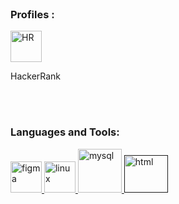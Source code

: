 <html>
<head>

</head>
<body >
<!--
**sai8151/sai8151** is a ✨ _special_ ✨ repository because its `README.md` (this file) appears on your GitHub profile.
### Hi there 👋
Here are some ideas to get you started:

- 🔭 I’m currently working on ...
- 🌱 I’m currently learning ...
- 👯 I’m looking to collaborate on ...
- 🤔 I’m looking for help with ...
- 💬 Ask me about ...
- 📫 How to reach me: ...
- 😄 Pronouns: ...
- ⚡ Fun fact: ...
<h3 align="left">Connect with me:</h3>
-->
<br>

<!--
<img align="right" src="https://epidotic-masts.000webhostapp.com/earthSVG.svg" width="150" height="150" style="background-color:"white"/>
-->

<h3 align="left">Profiles :</h3>

<a href="https://www.hackerrank.com/saikiranreddy812" target="_blank" rel="noreferrer"> 
<img src="https://epidotic-masts.000webhostapp.com/hackerrank-svgrepo-com.svg" alt="HR" width="50" height="50"/> </a> <p>HackerRank</p>


<br><br>
<p align="left">
  
</p>

<h3 align="left">Languages and Tools:</h3>
<p align="left"> 
<a href="https://www.figma.com/" target="_blank" rel="noreferrer"> 
<img src="https://www.vectorlogo.zone/logos/figma/figma-icon.svg" alt="figma" width="50" height="50"/> </a> 
<a href="https://www.linux.org/" target="_blank" rel="noreferrer"> 
<img src="https://epidotic-masts.000webhostapp.com/github/linux_icon.svg" alt="linux" width="50" height="50"/> </a> 
<a href="https://www.mysql.com/" target="_blank" rel="noreferrer"> 
<img src="https://epidotic-masts.000webhostapp.com/github/mysql_icon.svg" alt="mysql" width="70" height="70"/> </a>
<a href="" target="_blank" rel="noreferrer"> 
<img src="https://epidotic-masts.000webhostapp.com/github/html5_icon.svg" alt="html" width="70" height="60"/> </a>
  
</p>
</body>
</html>
